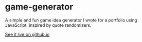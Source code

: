 # game-generator

A simple and fun game idea generator I wrote for a portfolio using JavaScript, inspired by quote randomizers.

[See it live on github.io](https://ivanvonchrist.github.io/game-generator/)

